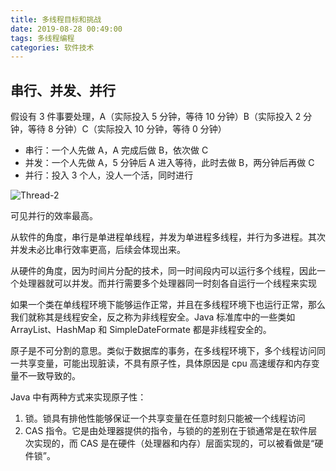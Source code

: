 ```yaml
---
title: 多线程目标和挑战
date: 2019-08-28 00:49:00
tags: 多线程编程
categories: 软件技术
---
```


## 串行、并发、并行

假设有 3 件事要处理，A（实际投入 5 分钟，等待 10 分钟）B（实际投入 2 分钟，等待 8 分钟）C（实际投入 10 分钟，等待 0 分钟）

- 串行：一个人先做 A，A 完成后做 B，依次做 C
- 并发：一个人先做 A，5 分钟后 A 进入等待，此时去做 B，两分钟后再做 C
- 并行：投入 3 个人，没人一个活，同时进行

![Thread-2](https://gcore.jsdelivr.net/gh/Nayacco/cdn@master/blog/Thread-2.png)

可见并行的效率最高。

从软件的角度，串行是单进程单线程，并发为单进程多线程，并行为多进程。其次并发未必比串行效率更高，后续会体现出来。

从硬件的角度，因为时间片分配的技术，同一时间段内可以运行多个线程，因此一个处理器就可以并发。而并行需要多个处理器同一时刻各自运行一个线程来实现

如果一个类在单线程环境下能够运作正常，并且在多线程环境下也运行正常，那么我们就称其是线程安全，反之称为非线程安全。Java 标准库中的一些类如 ArrayList、HashMap 和 SimpleDateFormate 都是非线程安全的。

原子是不可分割的意思。类似于数据库的事务，在多线程环境下，多个线程访问同一共享变量，可能出现脏读，不具有原子性，具体原因是 cpu 高速缓存和内存变量不一致导致的。

Java 中有两种方式来实现原子性：

1. 锁。锁具有排他性能够保证一个共享变量在任意时刻只能被一个线程访问
2. CAS 指令。它是由处理器提供的指令，与锁的的差别在于锁通常是在软件层次实现的，而 CAS 是在硬件（处理器和内存）层面实现的，可以被看做是“硬件锁”。
